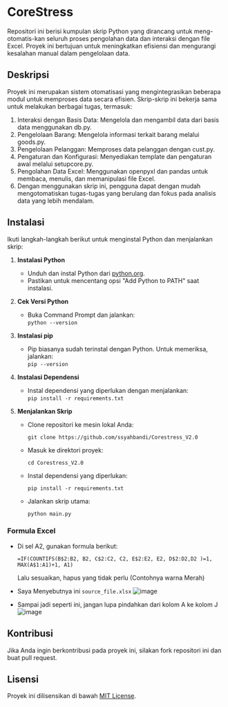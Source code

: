 # CoreStress  
 
Repositori ini berisi kumpulan skrip Python yang dirancang untuk meng-otomatis-kan seluruh proses pengolahan data dan interaksi dengan file Excel. Proyek ini bertujuan untuk meningkatkan efisiensi dan mengurangi kesalahan manual dalam pengelolaan data.

## Deskripsi

Proyek ini merupakan sistem otomatisasi yang mengintegrasikan beberapa modul untuk memproses data secara efisien. Skrip-skrip ini bekerja sama untuk melakukan berbagai tugas, termasuk:

1. Interaksi dengan Basis Data: Mengelola dan mengambil data dari basis data menggunakan db.py.
2. Pengelolaan Barang: Mengelola informasi terkait barang melalui goods.py.
3. Pengelolaan Pelanggan: Memproses data pelanggan dengan cust.py.
4. Pengaturan dan Konfigurasi: Menyediakan template dan pengaturan awal melalui setupcore.py.
5. Pengolahan Data Excel: Menggunakan openpyxl dan pandas untuk membaca, menulis, dan memanipulasi file Excel.
6. Dengan menggunakan skrip ini, pengguna dapat dengan mudah mengotomatiskan tugas-tugas yang berulang dan fokus pada analisis data yang lebih mendalam.
  
## Instalasi  
Ikuti langkah-langkah berikut untuk menginstal Python dan menjalankan skrip:  
  
1. **Instalasi Python**  
   - Unduh dan instal Python dari [python.org](https://www.python.org/downloads/).  
   - Pastikan untuk mencentang opsi "Add Python to PATH" saat instalasi.  
  
2. **Cek Versi Python**  
   - Buka Command Prompt dan jalankan:  
     ```python --version```
     
3. **Instalasi pip**  
   - Pip biasanya sudah terinstal dengan Python. Untuk memeriksa, jalankan:  
     ```pip --version```
     
4. **Instalasi Dependensi**  
   - Instal dependensi yang diperlukan dengan menjalankan:  
     ```pip install -r requirements.txt```

5. **Menjalankan Skrip**  
   - Clone repositori ke mesin lokal Anda:
     
     ```git clone https://github.com/ssyahbandi/Corestress_V2.0```

   - Masuk ke direktori proyek:
     
     ```cd Corestress_V2.0```

   - Instal dependensi yang diperlukan:
     
     ```pip install -r requirements.txt```

   - Jalankan skrip utama:

      ```python main.py```

### Formula Excel  
- Di sel A2, gunakan formula berikut: 

   ```=IF(COUNTIFS(B$2:B2, B2, C$2:C2, C2, E$2:E2, E2, D$2:D2,D2 )=1, MAX(A$1:A1)+1, A1)```

  Lalu sesuaikan, hapus yang tidak perlu (Contohnya warna Merah)

- Saya Menyebutnya ini ```source_file.xlsx```
    ![image](https://github.com/user-attachments/assets/e36af949-60ea-4fed-9aa4-4ff856c6d2a1)

- Sampai jadi seperti ini, jangan lupa pindahkan dari kolom A ke kolom J
    ![image](https://github.com/user-attachments/assets/28b99137-0f28-42b8-b419-6be4bc55737e)
  
## Kontribusi  
Jika Anda ingin berkontribusi pada proyek ini, silakan fork repositori ini dan buat pull request.  
  
## Lisensi  
Proyek ini dilisensikan di bawah [MIT License](LICENSE).  
